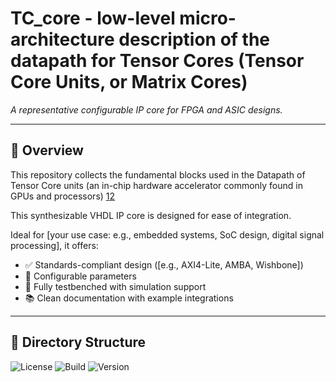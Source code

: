 #  TC_core - low-level micro-architecture description of the datapath for Tensor Cores (Tensor Core Units, or Matrix Cores)

*A representative configurable IP core for FPGA and ASIC designs.*

---

## 🧩 Overview

This repository collects the fundamental blocks used in the Datapath of Tensor Core units (an in-chip hardware accelerator commonly found in GPUs and processors) [1](https://www.computer.org/csdl/proceedings-article/ispass/2019/08695642/19wBevIF5T2)[2](https://patents.google.com/patent/US10338919B2/en)

This synthesizable VHDL IP core is designed for ease of integration. 

Ideal for [your use case: e.g., embedded systems, SoC design, digital signal processing], it offers:

- ✅ Standards-compliant design ([e.g., AXI4-Lite, AMBA, Wishbone])
- 🔧 Configurable parameters
- 🧪 Fully testbenched with simulation support
- 📚 Clean documentation with example integrations

---

## 📁 Directory Structure


![License](https://img.shields.io/github/license/your-username/your-repo-name)
![Build](https://img.shields.io/github/actions/workflow/status/your-username/your-repo-name/ci.yml)
![Version](https://img.shields.io/github/v/release/your-username/your-repo-name)

